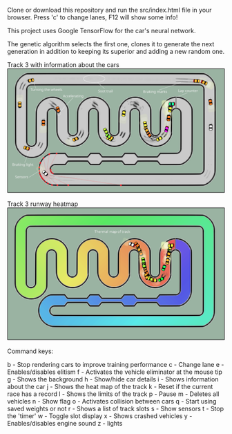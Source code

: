 Clone or download this repository and run the src/index.html file in your browser.
Press 'c' to change lanes, F12 will show some info!

This project uses Google TensorFlow for the car's neural network.

The genetic algorithm selects the first one, clones it to generate the next generation in addition to keeping its superior and adding a new random one.

Track 3 with information about the cars
![Alt text](src/assets/p3-infocar.png?raw=true "track print")

Track 3 runway heatmap
![Alt text](src/assets/p3-thermalmap.png?raw=true "track print")

Command keys:

b - Stop rendering cars to improve training performance
c - Change lane
e - Enables/disables elitism
f - Activates the vehicle eliminator at the mouse tip
g - Shows the background
h - Show/hide car details
i - Shows information about the car
j - Shows the heat map of the track
k - Reset if the current race has a record
l - Shows the limits of the track
p - Pause
m - Deletes all vehicles
n - Show flag
o - Activates collision between cars
q - Start using saved weights or not
r - Shows a list of track slots
s - Show sensors
t - Stop the 'timer'
w - Toggle slot display
x - Shows crashed vehicles
y - Enables/disables engine sound
z - lights